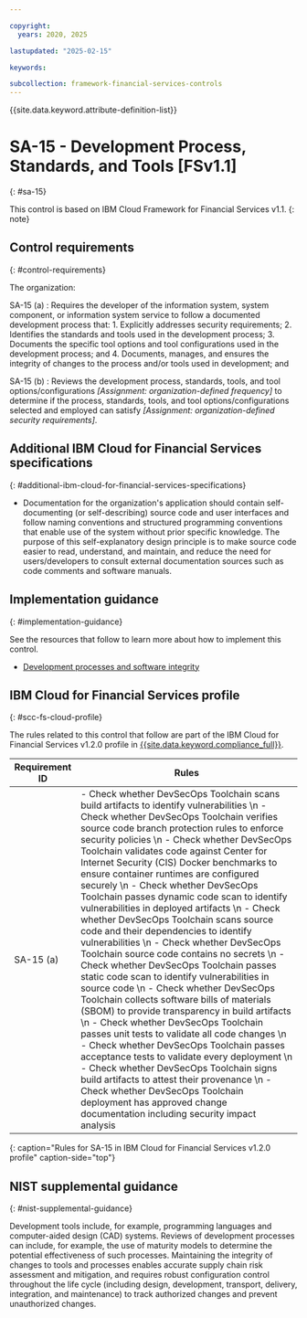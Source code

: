 ```yaml
---

copyright:
  years: 2020, 2025

lastupdated: "2025-02-15"

keywords:

subcollection: framework-financial-services-controls
---
```


{{site.data.keyword.attribute-definition-list}}

               
# SA-15 - Development Process, Standards, and Tools [FSv1.1]
{: #sa-15}

This control is based on IBM Cloud Framework for Financial Services v1.1.
{: note}


## Control requirements
{: #control-requirements}

The organization:

SA-15 (a)
    : Requires the developer of the information system, system component, or information system service to follow a documented development process that:
      1. Explicitly addresses security requirements;
      2. Identifies the standards and tools used in the development process;
      3. Documents the specific tool options and tool configurations used in the development process; and
      4. Documents, manages, and ensures the integrity of changes to the process and/or tools used in development; and

SA-15 (b)
    : Reviews the development process, standards, tools, and tool options/configurations _[Assignment: organization-defined frequency]_ to determine if the process, standards, tools, and tool options/configurations selected and employed can satisfy _[Assignment: organization-defined security requirements]_.

## Additional IBM Cloud for Financial Services specifications
{: #additional-ibm-cloud-for-financial-services-specifications}

- Documentation for the organization's application should contain self-documenting (or self-describing) source code and user interfaces and follow naming conventions and structured programming conventions that enable use of the system without prior specific knowledge.  The purpose of this self-explanatory design principle is to make source code easier to read, understand, and maintain, and reduce the need for users/developers to consult external documentation sources such as code comments and software manuals.

## Implementation guidance
{: #implementation-guidance}

See the resources that follow to learn more about how to implement this control.

- [Development processes and software integrity](/docs/framework-financial-services?topic=framework-financial-services-shared-development-processes)

## IBM Cloud for Financial Services profile
{: #scc-fs-cloud-profile}

The rules related to this control that follow are part of the IBM Cloud for Financial Services v1.2.0 profile in [{{site.data.keyword.compliance_full}}](/docs/security-compliance?topic=security-compliance-getting-started).

| Requirement ID | Rules |
|----------------|-------|
| SA-15 (a) | - Check whether DevSecOps Toolchain scans build artifacts to identify vulnerabilities \n - Check whether DevSecOps Toolchain verifies source code branch protection rules to enforce security policies \n - Check whether DevSecOps Toolchain validates code against Center for Internet Security (CIS) Docker benchmarks to ensure container runtimes are configured securely \n - Check whether DevSecOps Toolchain passes dynamic code scan to identify vulnerabilities in deployed artifacts \n - Check whether DevSecOps Toolchain scans source code and their dependencies to identify vulnerabilities \n - Check whether DevSecOps Toolchain source code contains no secrets \n - Check whether DevSecOps Toolchain passes static code scan to identify vulnerabilities in source code \n - Check whether DevSecOps Toolchain collects software bills of materials (SBOM) to provide transparency in build artifacts \n - Check whether DevSecOps Toolchain passes unit tests to validate all code changes \n - Check whether DevSecOps Toolchain passes acceptance tests to validate every deployment \n - Check whether DevSecOps Toolchain signs build artifacts to attest their provenance \n - Check whether DevSecOps Toolchain deployment has approved change documentation including security impact analysis | 
{: caption="Rules for SA-15 in IBM Cloud for Financial Services v1.2.0 profile" caption-side="top"}

## NIST supplemental guidance
{: #nist-supplemental-guidance}

Development tools include, for example, programming languages and computer-aided design (CAD) systems. Reviews of development processes can include, for example, the use of maturity models to determine the potential effectiveness of such processes. Maintaining the integrity of changes to tools and processes enables accurate supply chain risk assessment and mitigation, and requires robust configuration control throughout the life cycle (including design, development, transport, delivery, integration, and maintenance) to track authorized changes and prevent unauthorized changes.






